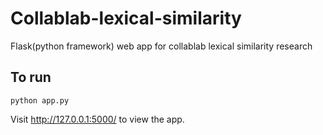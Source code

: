 # Collablab-lexical-similarity
Flask(python framework) web app for collablab lexical similarity research
## To run
`python app.py`

Visit http://127.0.0.1:5000/ to view the app.
